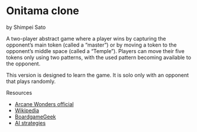 # Onitama clone  
by Shimpei Sato

A two-player abstract game where a player wins by capturing the opponent’s main token (called a “master”) or by moving a token to the opponent’s middle space (called a “Temple”). Players can move their five tokens only using two patterns, with the used pattern becoming available to the opponent.

This version is designed to learn the game. It is solo only with an opponent that plays randomly.


Resources

- [Arcane Wonders official](https://www.arcanewonders.com/product/onitama/)
- [Wikipedia](https://en.wikipedia.org/wiki/Onitama)
- [BoardgameGeek](https://boardgamegeek.com/boardgame/160477/onitama)
- [AI strategies](https://github.com/arijitnoobstar/OnitamaAI)